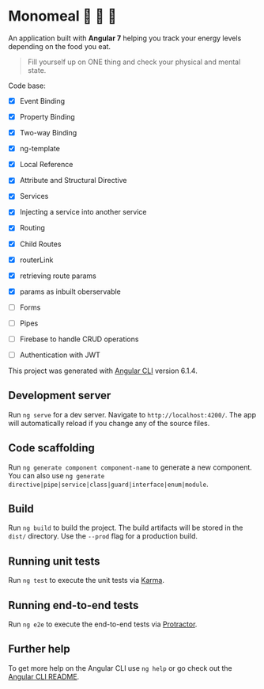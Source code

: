 # Monomeal :watermelon: :strawberry: :apple:
 
An application built with **Angular 7** helping you track your energy levels depending on the food you eat. 

> Fill yourself up on ONE thing and check your physical and mental state.

Code base:
- [x] Event Binding
- [x] Property Binding
- [x] Two-way Binding
- [x] ng-template
- [x] Local Reference 
- [x] Attribute and Structural Directive
- [x] Services
- [x] Injecting a service into another service
- [x] Routing
- [x] Child Routes
- [x] routerLink
- [x] retrieving route params
- [x] params as inbuilt oberservable
- [ ] Forms 
- [ ] Pipes
- [ ] Firebase to handle CRUD operations
- [ ] Authentication with JWT


This project was generated with [Angular CLI](https://github.com/angular/angular-cli) version 6.1.4.

## Development server

Run `ng serve` for a dev server. Navigate to `http://localhost:4200/`. The app will automatically reload if you change any of the source files.

## Code scaffolding

Run `ng generate component component-name` to generate a new component. You can also use `ng generate directive|pipe|service|class|guard|interface|enum|module`.

## Build

Run `ng build` to build the project. The build artifacts will be stored in the `dist/` directory. Use the `--prod` flag for a production build.

## Running unit tests

Run `ng test` to execute the unit tests via [Karma](https://karma-runner.github.io).

## Running end-to-end tests

Run `ng e2e` to execute the end-to-end tests via [Protractor](http://www.protractortest.org/).

## Further help

To get more help on the Angular CLI use `ng help` or go check out the [Angular CLI README](https://github.com/angular/angular-cli/blob/master/README.md).
